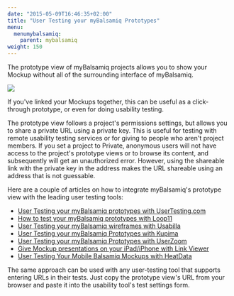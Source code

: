 ```yaml
---
date: "2015-05-09T16:46:35+02:00"
title: "User Testing your myBalsamiq Prototypes"
menu:
  menumybalsamiq:
    parent: mybalsamiq
weight: 150
---
```


The prototype view of myBalsamiq projects allows you to show your Mockup without all of the surrounding interface of myBalsamiq.

![](http://media.balsamiq.com/img/support/docs/myb/launchprototype.png)

If you've linked your Mockups together, this can be useful as a click-through prototype, or even for doing usability testing.

The prototype view follows a project's permissions settings, but allows you to share a private URL using a private key. This is useful for testing with remote usability testing services or for giving to people who aren't project members. If you set a project to Private, anonymous users will not have access to the project's prototype views or to browse its content, and subsequently will get an unauthorized error. However, using the shareable link with the private key in the address makes the URL shareable using an address that is not guessable.

Here are a couple of articles on how to integrate myBalsamiq's prototype view with the leading user testing tools:

*   [User Testing your myBalsamiq prototypes with UserTesting.com](http://blogs.balsamiq.com/product/2013/05/15/usertestingcom/)
*   [How to test your myBalsamiq prototypes with Loop11](http://blogs.balsamiq.com/product/2012/03/19/loop11/)
*   [User Testing your myBalsamiq wireframes with Usabilla](http://blogs.balsamiq.com/product/2012/03/14/usabilla/)
*   [User Testing your myBalsamiq Prototypes with Kupima](http://blogs.balsamiq.com/product/2012/04/06/kupima/)
*   [User Testing your myBalsamiq Prototypes with UserZoom](http://blogs.balsamiq.com/product/2012/06/22/userzoom/)
*   [Give Mockup presentations on your iPad/iPhone with Link Viewer](http://blogs.balsamiq.com/product/2012/10/31/linkviewer/)
*   [User Testing Your Mobile Balsamiq Mockups with HeatData](http://blogs.balsamiq.com/product/2013/09/24/heatdata/)

The same approach can be used with any user-testing tool that supports entering URLs in their tests. Just copy the prototype view's URL from your browser and paste it into the usability tool's test settings form.